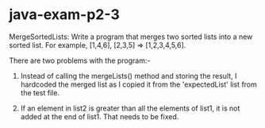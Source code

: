 # java-exam-p2-3
MergeSortedLists: Write a program that merges two sorted lists into a new sorted list. For example, [1,4,6], [2,3,5] => [1,2,3,4,5,6]. 

There are two problems with the program:-
1) Instead of calling the mergeLists() method and storing the result, I hardcoded the merged list as I copied it from the 'expectedList' list from the test file.

2) If an element in list2 is greater than all the elements of list1, it is not added at the end of list1. That needs to be fixed.
